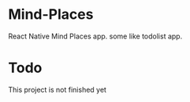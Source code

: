 # Mind-Places
React Native Mind Places app. some like todolist app.
# Todo
This project is not finished yet
